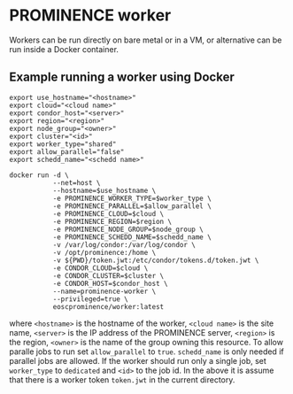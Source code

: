 # PROMINENCE worker
Workers can be run directly on bare metal or in a VM, or alternative can be run inside a Docker container.

## Example running a worker using Docker
```
export use_hostname="<hostname>"
export cloud="<cloud name>"
export condor_host="<server>"
export region="<region>"
export node_group="<owner>"
export cluster="<id>"
export worker_type="shared"
export allow_parallel="false"
export schedd_name="<schedd name>"

docker run -d \
           --net=host \
           --hostname=$use_hostname \
           -e PROMINENCE_WORKER_TYPE=$worker_type \
           -e PROMINENCE_PARALLEL=$allow_parallel \
           -e PROMINENCE_CLOUD=$cloud \
           -e PROMINENCE_REGION=$region \
           -e PROMINENCE_NODE_GROUP=$node_group \
           -e PROMINENCE_SCHEDD_NAME=$schedd_name \
           -v /var/log/condor:/var/log/condor \
           -v /opt/prominence:/home \
           -v ${PWD}/token.jwt:/etc/condor/tokens.d/token.jwt \
           -e CONDOR_CLOUD=$cloud \
           -e CONDOR_CLUSTER=$cluster \
           -e CONDOR_HOST=$condor_host \
           --name=prominence-worker \
           --privileged=true \
           eoscprominence/worker:latest
```           
where `<hostname>` is the hostname of the worker, `<cloud name>` is the site name, `<server>` is the IP address of the PROMINENCE server, `<region>` is the region, `<owner>` is the name of the group owning this resource. To allow paralle jobs to run set `allow_parallel` to `true`. `schedd_name` is only needed if parallel jobs are allowed. If the worker should run only a single job, set `worker_type` to `dedicated` and `<id>` to the job id. In the above it is assume that there is a worker token `token.jwt` in the current directory.
